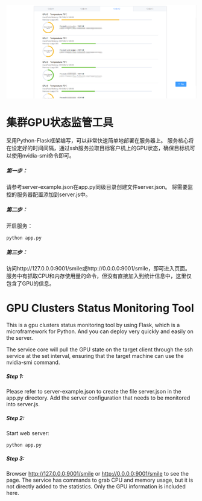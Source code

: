 <p align="center">
  <img src="static/example_img.png" width="1000"/>
</p>

# 集群GPU状态监管工具 
采用Python-Flask框架编写，可以非常快速简单地部署在服务器上。
服务核心将在设定好的时间间隔，通过ssh服务拉取目标客户机上的GPU状态，确保目标机可以使用nvidia-smi命令即可。
##### 第一步：
请参考server-example.json在app.py同级目录创建文件server.json。
将需要监控的服务器配置添加到server.js中。
##### 第二步：
开启服务：
```
python app.py
```
##### 第三步：
访问http://127.0.0.0:9001/smile或http://0.0.0.0:9001/smile，即可进入页面。
服务中有抓取CPU和内存使用量的命令，但没有直接加入到统计信息中，这里仅包含了GPU的信息。


# GPU Clusters Status Monitoring Tool
This is a gpu clusters status monitoring tool by using Flask, which is a microframework for Python. And you can deploy very quickly and easily on the server.

The service core will pull the GPU state on the target client through the ssh service at the set interval, ensuring that the target machine can use the nvidia-smi command.
##### Step 1:
Please refer to server-example.json to create the file server.json in the app.py directory.
Add the server configuration that needs to be monitored into server.js.

##### Step 2:
Start web server:
```
python app.py
```

##### Step 3:
Browser http://127.0.0.0:9001/smile or http://0.0.0.0:9001/smile to see the page.
The service has commands to grab CPU and memory usage, but it is not directly added to the statistics. Only the GPU information is included here.

